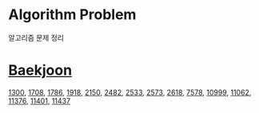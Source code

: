 # Algorithm Problem
알고리즘 문제 정리  

# [Baekjoon](https://acmicpc.net)  
[1300](./Baekjoon/1300/solve.md), [1708](./Baekjoon/1708/solve.md), [1786](./Baekjoon/1786/solve.md), [1918](./Baekjoon/1918/solve.md), [2150](./Baekjoon/2150/solve.md), [2482](./Baekjoon/2482/solve.md), [2533](./Baekjoon/2533/solve.md), [2573](./Baekjoon/2573/solve.md), [2618](./Baekjoon/2618/solve.md), [7578](./Baekjoon/7578/solve.md), [10999](./Baekjoon/10999/solve.md), [11062](./Baekjoon/11062/solve.md), [11376](./Baekjoon/11376/solve.md), [11401](./Baekjoon/11401/solve.md), [11437](./Baekjoon/11437/solve.md)  
